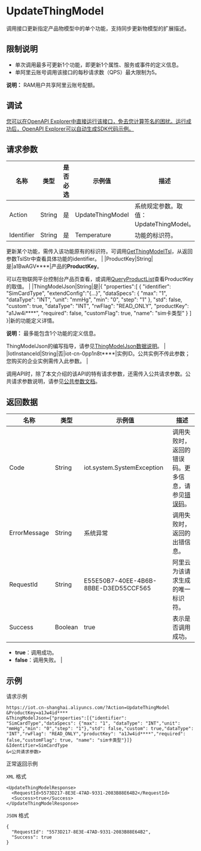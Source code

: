# UpdateThingModel

调用接口更新指定产品物模型中的单个功能，支持同步更新物模型的扩展描述。

## 限制说明

-   单次调用最多可更新1个功能，即更新1个属性、服务或事件的定义信息。
-   单阿里云账号调用该接口的每秒请求数（QPS）最大限制为5。

**说明：** RAM用户共享阿里云账号配额。


## 调试

[您可以在OpenAPI Explorer中直接运行该接口，免去您计算签名的困扰。运行成功后，OpenAPI Explorer可以自动生成SDK代码示例。](https://api.aliyun.com/#product=Iot&api=UpdateThingModel&type=RPC&version=2018-01-20)

## 请求参数

|名称|类型|是否必选|示例值|描述|
|--|--|----|---|--|
|Action|String|是|UpdateThingModel|系统规定参数。取值：UpdateThingModel。 |
|Identifier|String|是|Temperature|功能的标识符。

 更新某个功能，需传入该功能原有的标识符。可调用[GetThingModelTsl](~~150319~~)，从返回参数TslStr中查看具体功能的identifier。 |
|ProductKey|String|是|a1BwAGV\*\*\*\*|产品的**ProductKey**。

 可以在物联网平台控制台产品页查看，或调用[QueryProductList](~~69271~~)查看ProductKey的取值。 |
|ThingModelJson|String|是|\{ "properties":\[ \{ "identifier": "SimCardType", "extendConfig":"\{...\}", "dataSpecs": \{ "max": "1", "dataType": "INT", "unit": "mmHg", "min": "0", "step": "1" \}, "std": false, "custom": true, "dataType": "INT", "rwFlag": "READ\_ONLY", "productKey": "a1Jw4i\*\*\*\*", "required": false, "customFlag": true, "name": "sim卡类型" \} \] \}|新的功能定义详情。

 **说明：** 最多能包含1个功能的定义信息。

 ThingModelJson的编写指导，请参见[ThingModelJson数据说明](~~150457~~)。 |
|IotInstanceId|String|否|iot-cn-0pp1n8t\*\*\*\*|实例ID。公共实例不传此参数；您购买的企业实例需传入此参数。 |

调用API时，除了本文介绍的该API的特有请求参数，还需传入公共请求参数。公共请求参数说明，请参见[公共参数文档](~~30561~~)。

## 返回数据

|名称|类型|示例值|描述|
|--|--|---|--|
|Code|String|iot.system.SystemException|调用失败时，返回的错误码。更多信息，请参见[错误码](~~87387~~)。 |
|ErrorMessage|String|系统异常|调用失败时，返回的出错信息。 |
|RequestId|String|E55E50B7-40EE-4B6B-8BBE-D3ED55CCF565|阿里云为该请求生成的唯一标识符。 |
|Success|Boolean|true|表示是否调用成功。

 -   **true**：调用成功。
-   **false**：调用失败。 |

## 示例

请求示例

```
https://iot.cn-shanghai.aliyuncs.com/?Action=UpdateThingModel
&ProductKey=a1Jw4id****
&ThingModelJson={"properties":[{"identifier": "SimCardType","dataSpecs": {"max": "1", "dataType": "INT","unit": "mmHg","min": "0","step": "1"},"std": false,"custom": true,"dataType": "INT","rwFlag": "READ_ONLY","productKey": "a1Jw4id****","required": false,"customFlag": true, "name": "sim卡类型"}]}
&Identifier=SimCardType
&<公共请求参数>
```

正常返回示例

`XML` 格式

```
<UpdateThingModelResponse>
  <RequestId>5573D217-8E3E-47AD-9331-2083B88E64B2</RequestId>
  <Success>true</Success>
</UpdateThingModelResponse>
```

`JSON` 格式

```
{
  "RequestId": "5573D217-8E3E-47AD-9331-2083B88E64B2",
  "Success": true
}
```

